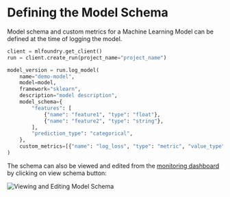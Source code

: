 # Defining the Model Schema

Model schema and custom metrics for a Machine Learning Model can be defined at the time of logging the model.

```python
client = mlfoundry.get_client()
run = client.create_run(project_name="project_name")

model_version = run.log_model(
    name="demo-model",
    model=model,
    framework="sklearn",
    description="model description",
    model_schema={
        "features": [
            {"name": "feature1", "type": "float"},
            {"name": "feature2", "type": "string"},
        ],
        "prediction_type": "categorical",
    },
    custom_metrics=[{"name": "log_loss", "type": "metric", "value_type": "float"}],
)
```

The schema can also be viewed and edited from the [monitoring dashboard](https://app.truefoundry.com/data-monitoring) by clicking on view schema button:

![Viewing and Editing Model Schema](../assets/monitoring-model-schema.png)